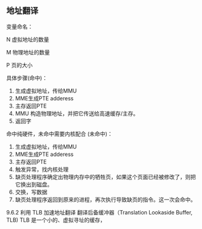 ## 地址翻译
变量命名：

N 虚拟地址的数量 

M 物理地址的数量

P 页的大小

具体步骤(命中)：
1. 生成虚拟地址，传给MMU
2. MME生成PTE adderess
3. 主存返回PTE
4. MMU 构造物理地址，并把它传送给高速缓存/主存。
5. 返回字

命中纯硬件，未命中需要内核配合
(未命中)： 
1. 生成虚拟地址，传给MMU
2. MME生成PTE adderess
3. 主存返回PTE
4. 触发异常，找内核处理
5. 缺页处理程序确定出物理内存中的牺牲页，如果这个页面已经被修改了，则把它换出到磁盘。
6. 交换，写数据
7. 缺页处理程序返回到原来的进程，再次执行导致缺页的指令。这一次会命中。

9.6.2 利用 TLB 加速地址翻译
翻译后备缓冲器（Translation Lookaside Buffer, TLB) TLB 是一个小的、虚拟寻址的缓存，
